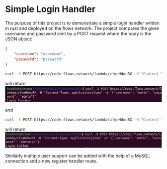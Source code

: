 # Simple Login Handler

The purpose of this project is to demonstrate a simple login handler written in rust and deployed on the flows network.
The project compares the given username and password sent by a POST request where the body is the JSON object:

```json
{
    "username": "username",
    "password": "password"
}
```

```bash
curl -X POST https://code.flows.network/lambda/zfqeHdouBX -H "Content-Type: application/json" -d '{"username": "admin", "password": "admin"}'
```

will return
![Success](image.png)

and 
```bash
curl -X POST https://code.flows.network/lambda/zfqeHdouBX -H "Content-Type: application/json" -d '{"username": "admin", "password": "admin123"}'
```

will return
![Failure](image-1.png)

Similarly multiple user support can be added with the help of a MySQL connection and a new register handler route.